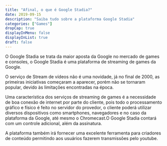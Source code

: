 ```yaml
---
title: "Afinal, o que é Google Stadia?"
date: 2019-09-15
description: "Saiba tudo sobre a plataforma Google Stadia"
categories: ["Games"]
dropCap: true
displayInMenu: false
displayInList: true
draft: false
---
```


  O Google Stadia se trata da maior aposta da Google no mercado de games e consoles, o Google Stadia é uma plataforma de streaming de games da Google.
  
  O serviço de Stream de vídeos não é uma novidade, já no final de 2000, as primeiras iniciativas começaram a aparecer, porém não se tornaram popular, devido às limitações encontradas na época.
  
  Uma característica dos serviços de streaming de games é a necessidade de boa conexão de internet por parte do cliente, pois todo o processamento gráfico e físico é feito no servidor do provedor, o cliente poderá utilizar diversos dispositivos como smartphones, navegadores e no caso da plataforma da Google, até mesmo o Chromecast.O Google Stadia contará com um controle adicional, além da assinatura.
  
  A plataforma também irá fornecer uma excelente ferramenta para criadores de conteúdo permitindo aos usuários fazerem transmissões pelo youtube.
